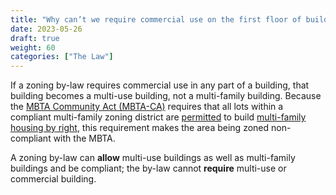 ```yaml
---
title: "Why can’t we require commercial use on the first floor of building on Harvard Street and remain compliant with the MBTA-CA?"
date: 2023-05-26
draft: true
weight: 60
categories: ["The Law"]
---
```

If a zoning by-law requires commercial use in any part of a building, that building becomes a multi-use building, not a multi-family building. Because the [MBTA Community Act (MBTA-CA)](/posts/the-law/mbta-community-act) requires that all lots within a compliant multi-family zoning district are [permitted](/posts/permitting-by-right) to build [multi-family housing by right](/posts/multi-family-housing-by-right), this requirement makes the area being zoned non-compliant with the MBTA.

A zoning by-law can **allow** multi-use buildings as well as multi-family buildings and be compliant; the by-law cannot **require** multi-use or commercial building.

